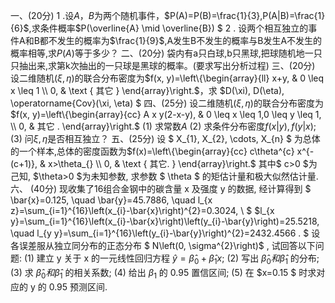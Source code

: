  一、(20分) 
 1 .设$A，B$为两个随机事件，$P(A)=P(B)=\frac{1}{3},P(A|B)=\frac{1}{6}$,求条件概率$P(\overline{A} \mid \overline{B}) $
  2 . 设两个相互独立的事件A和B都不发生的概率为$\frac{1}{9}$,A发生B不发生的概率与B发生A不发生的概率相等,求$P(A)$等于多少？
 二、(20分)
 袋内有a只白球,b只黑球,把球随机地一只只抽出来,求第k次抽出的一只球是黑球的概率。(要求写出分析过程)
 三、(20分)
 设二维随机$(\xi, \eta)$的联合分布密度为$f(x, y)=\left\{\begin{array}{ll}
x+y, & 0 \leq x \leq 1 \\
0, & \text { 其它 }
\end{array}\right.$，求  $D(\xi), D(\eta), \operatorname{Cov}(\xi, \eta) $
 四、(25分)
 设二维随机$(\xi, \eta)$的联合分布密度为$f(x, y)=\left\{\begin{array}{cc}
A x y(2-x-y), & 0 \leq x \leq 1,0 \leq y \leq 1, \\
0, & 其它 .
\end{array}\right.$
 (1) 求常数$A$
 (2) 求条件分布密度$f(x|y),f(y|x)$;
 (3) 问$\xi, \eta$是否相互独立？
 五、(25分)
 设 $ X_{1}, X_{2}, \cdots, X_{n} $ 为总体的一个样本,总体的密度函数为$f(x)=\left\{\begin{array}{cc}
c\theta^{c} x^{-(c+1)}, & x>\theta_{} \\
0, & \text { 其它. }
\end{array}\right.$
 其中$  c>0  $为己知,  $\theta>0  $为未知参数, 求参数 $ \theta $ 的矩估计量和极大似然估计量. 
 六、 (40分)
 现收集了16组合金钢中的碳含量  x  及强度  y  的数据, 经计算得到
 $
\bar{x}=0.125, \quad \bar{y}=45.7886, \quad l_{x z}=\sum_{i=1}^{16}\left(x_{i}-\bar{x}\right)^{2}=0.3024, \\
$
 $l_{x y}=\sum_{i=1}^{16}\left(x_{i}-\bar{x}\right)\left(y_{i}-\bar{y}\right)=25.5218, \quad l_{y y}=\sum_{i=1}^{16}\left(y_{i}-\bar{y}\right)^{2}=2432.4566 .
$
 设各误差服从独立同分布的正态分布 $ N\left(0, \sigma^{2}\right)$ , 试回答以下问题:
 (1) 建立  y  关于  x  的一元线性回归方程  $\hat{y}=\hat{\beta}_{0}+\hat{\beta}_{1} x ;$
 (2) 写出  $\hat{\beta}_{0}  和  \hat{\beta}_{1}$  的分布;
 (3) 求  $\hat{\beta}_{0}  和  \hat{\beta}_{1}$  的相关系数;
 (4) 给出  $\beta_{1}$  的  0.95  置信区间;
 (5) 在  $x=0.15 $ 时求对应的  y  的  0.95  预测区间.
 
